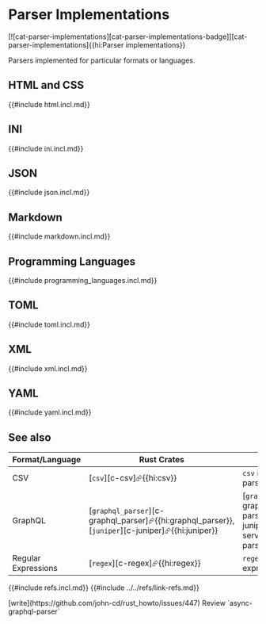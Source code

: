 # Parser Implementations

[![cat-parser-implementations][cat-parser-implementations-badge]][cat-parser-implementations]{{hi:Parser implementations}}

Parsers implemented for particular formats or languages.

## HTML and CSS

{{#include html.incl.md}}

## INI

{{#include ini.incl.md}}

## JSON

{{#include json.incl.md}}

## Markdown

{{#include markdown.incl.md}}

## Programming Languages

{{#include programming_languages.incl.md}}

## TOML

{{#include toml.incl.md}}

## XML

{{#include xml.incl.md}}

## YAML

{{#include yaml.incl.md}}

## See also

| Format/Language | Rust Crates | Notes |
| --- | ---|---|
| CSV | [`csv`][c-csv]⮳{{hi:csv}} | `csv` is a robust and widely used CSV parser. |
| GraphQL | [`graphql_parser`][c-graphql_parser]⮳{{hi:graphql_parser}}, [`juniper`][c-juniper]⮳{{hi:juniper}} | [`graphql_parser`][c-graphql_parser]⮳{{hi:graphql_parser}} parses GraphQL queries. [`juniper`][c-juniper]⮳{{hi:juniper}} is a GraphQL server implementation and includes parsing capabilities. |
| Regular Expressions | [`regex`][c-regex]⮳{{hi:regex}} | `regex` is the standard crate for regular expression parsing and matching. |

{{#include refs.incl.md}}
{{#include ../../refs/link-refs.md}}

<div class="hidden">
[write](https://github.com/john-cd/rust_howto/issues/447)
Review `async-graphql-parser`
</div>

